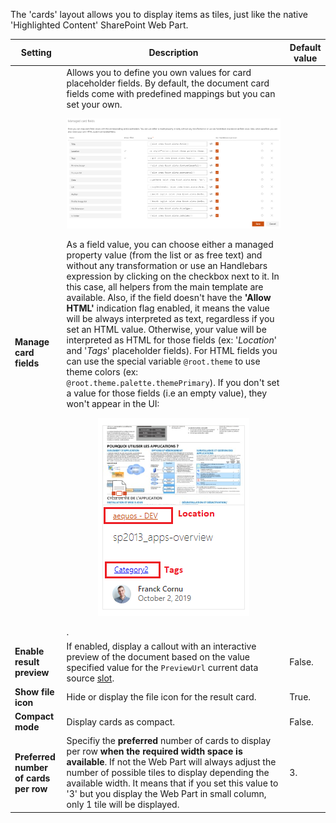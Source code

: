 The 'cards' layout allows you to display items as tiles, just like the native 'Highlighted Content' SharePoint Web Part.

| Setting | Description | Default value 
| ------- |---------------- | ---------- |
| **Manage card fields** | Allows you to define you own values for card placeholder fields. By default, the document card fields come with predefined mappings but you can set your own.<br><p align="center">[!["Common options"](../../../../assets/webparts/data_visualizer/layouts/manage_cards_fields.png)](../../../../assets/webparts/data_visualizer/layouts/manage_cards_fields.png)</p> As a field value, you can choose either a managed property value (from the list or as free text) and without any transformation or use an Handlebars expression by clicking on the checkbox next to it. In this case, all helpers from the main template are available. Also, if the field doesn't have the **'Allow HTML'** indication flag enabled, it means the value will be always interpreted as text, regardless if you set an HTML value. Otherwise, your value will be interpreted as HTML for those fields (ex: '_Location_' and '_Tags_' placeholder fields). For HTML fields you can use the special variable `@root.theme` to use theme colors (ex: `@root.theme.palette.themePrimary`). If you don't set a value for those fields (i.e an empty value), they won't appear in the UI:<br><p align="center">[!["Common options"](../../../../assets/webparts/data_visualizer/layouts/card_allow_html.png)](../../../../assets/webparts/data_visualizer/layouts/card_allow_html.png)</p>.
| **Enable result preview** | If enabled, display a callout with an interactive preview of the document based on the value specified value for the `PreviewUrl` current data source [slot](../slots). | False.
| **Show file icon** | Hide or display the file icon for the result card. | True.
| **Compact mode** | Display cards as compact. | False.
| **Preferred number of cards per row** | Specifiy the **preferred** number of cards to display per row **when the required width space is available**. If not the Web Part will always adjust the number of possible tiles to display depending the available width. It means that if you set this value to '3' but you display the Web Part in small column, only 1 tile will be displayed. | 3.
